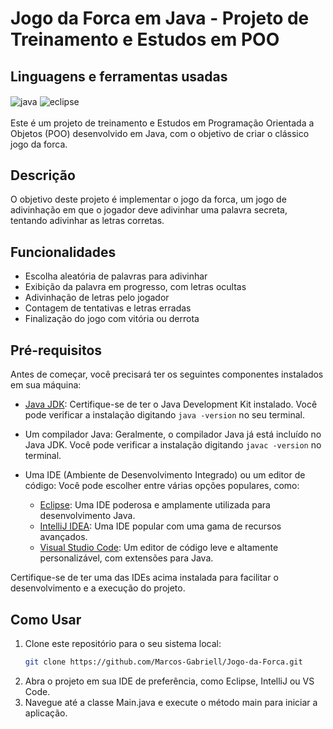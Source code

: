 # Jogo da Forca em Java - Projeto de Treinamento e Estudos em POO


## Linguagens e ferramentas  usadas
  <div>
     <img align="center" alt="java" src="https://img.shields.io/badge/Java-ED8B00?style=for-the-badge&logo=java&logoColor=white">
     <img align="center" alt="eclipse" src="https://img.shields.io/badge/Eclipse-2C2255?style=for-the-badge&logo=eclipse&logoColor=white">
  </div><br/>
Este é um projeto de treinamento e Estudos em Programação Orientada a Objetos (POO) desenvolvido em Java, com o objetivo de criar o clássico jogo da forca.

## Descrição

O objetivo deste projeto é implementar o jogo da forca, um jogo de adivinhação em que o jogador deve adivinhar uma palavra secreta, tentando adivinhar as letras corretas.

## Funcionalidades

- Escolha aleatória de palavras para adivinhar
- Exibição da palavra em progresso, com letras ocultas
- Adivinhação de letras pelo jogador
- Contagem de tentativas e letras erradas
- Finalização do jogo com vitória ou derrota

## Pré-requisitos

Antes de começar, você precisará ter os seguintes componentes instalados em sua máquina:

- [Java JDK](https://www.oracle.com/java/technologies/javase-downloads.html): Certifique-se de ter o Java Development Kit instalado. Você pode verificar a instalação digitando `java -version` no seu terminal.
- Um compilador Java: Geralmente, o compilador Java já está incluído no Java JDK. Você pode verificar a instalação digitando `javac -version` no terminal.
- Uma IDE (Ambiente de Desenvolvimento Integrado) ou um editor de código: Você pode escolher entre várias opções populares, como:

  - [Eclipse](https://www.eclipse.org/downloads/): Uma IDE poderosa e amplamente utilizada para desenvolvimento Java.
  - [IntelliJ IDEA](https://www.jetbrains.com/idea/download/): Uma IDE popular com uma gama de recursos avançados.
  - [Visual Studio Code](https://code.visualstudio.com/download): Um editor de código leve e altamente personalizável, com extensões para Java.

Certifique-se de ter uma das IDEs acima instalada para facilitar o desenvolvimento e a execução do projeto.



## Como Usar

1. Clone este repositório para o seu sistema local:
   ```sh
   git clone https://github.com/Marcos-Gabriell/Jogo-da-Forca.git

2. Abra o projeto em sua IDE de preferência, como Eclipse, IntelliJ ou VS Code.
3. Navegue até a classe Main.java e execute o método main para iniciar a aplicação.
